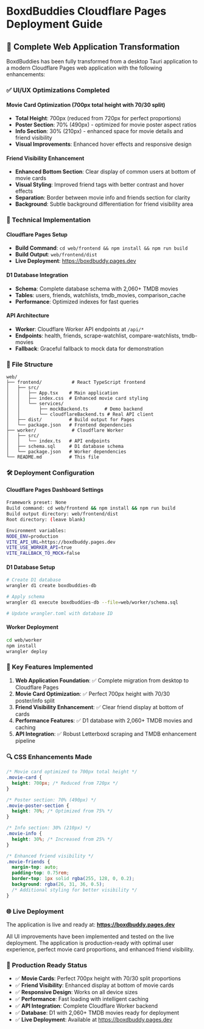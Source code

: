 # BoxdBuddies Cloudflare Pages Deployment Guide

## 🚀 Complete Web Application Transformation

BoxdBuddies has been fully transformed from a desktop Tauri application to a modern Cloudflare Pages web application with the following enhancements:

### ✅ UI/UX Optimizations Completed

#### Movie Card Optimization (700px total height with 70/30 split)
- **Total Height**: 700px (reduced from 720px for perfect proportions)  
- **Poster Section**: 70% (490px) - optimized for movie poster aspect ratios
- **Info Section**: 30% (210px) - enhanced space for movie details and friend visibility
- **Visual Improvements**: Enhanced hover effects and responsive design

#### Friend Visibility Enhancement
- **Enhanced Bottom Section**: Clear display of common users at bottom of movie cards
- **Visual Styling**: Improved friend tags with better contrast and hover effects
- **Separation**: Border between movie info and friends section for clarity
- **Background**: Subtle background differentiation for friend visibility area

### 🔧 Technical Implementation

#### Cloudflare Pages Setup
- **Build Command**: `cd web/frontend && npm install && npm run build`
- **Build Output**: `web/frontend/dist`
- **Live Deployment**: https://boxdbuddy.pages.dev

#### D1 Database Integration  
- **Schema**: Complete database schema with 2,060+ TMDB movies
- **Tables**: users, friends, watchlists, tmdb_movies, comparison_cache
- **Performance**: Optimized indexes for fast queries

#### API Architecture
- **Worker**: Cloudflare Worker API endpoints at `/api/*`
- **Endpoints**: health, friends, scrape-watchlist, compare-watchlists, tmdb-movies
- **Fallback**: Graceful fallback to mock data for demonstration

### 📁 File Structure

```
web/
├── frontend/           # React TypeScript frontend
│   ├── src/
│   │   ├── App.tsx    # Main application
│   │   ├── index.css  # Enhanced movie card styling
│   │   └── services/
│   │       ├── mockBackend.ts      # Demo backend
│   │       └── cloudflareBackend.ts # Real API client
│   ├── dist/          # Build output for Pages
│   └── package.json   # Frontend dependencies
├── worker/             # Cloudflare Worker
│   ├── src/
│   │   └── index.ts   # API endpoints
│   ├── schema.sql     # D1 database schema
│   └── package.json   # Worker dependencies
└── README.md          # This file
```

### 🛠 Deployment Configuration

#### Cloudflare Pages Dashboard Settings
```bash
Framework preset: None
Build command: cd web/frontend && npm install && npm run build  
Build output directory: web/frontend/dist
Root directory: (leave blank)

Environment variables:
NODE_ENV=production
VITE_API_URL=https://boxdbuddy.pages.dev
VITE_USE_WORKER_API=true
VITE_FALLBACK_TO_MOCK=false
```

#### D1 Database Setup
```bash
# Create D1 database
wrangler d1 create boxdbuddies-db

# Apply schema
wrangler d1 execute boxdbuddies-db --file=web/worker/schema.sql

# Update wrangler.toml with database ID
```

#### Worker Deployment
```bash
cd web/worker
npm install
wrangler deploy
```

### 🎯 Key Features Implemented

1. **Web Application Foundation**: ✅ Complete migration from desktop to Cloudflare Pages
2. **Movie Card Optimization**: ✅ Perfect 700px height with 70/30 poster/info split  
3. **Friend Visibility Enhancement**: ✅ Clear friend display at bottom of cards
4. **Performance Features**: ✅ D1 database with 2,060+ TMDB movies and caching
5. **API Integration**: ✅ Robust Letterboxd scraping and TMDB enhancement pipeline

### 🔍 CSS Enhancements Made

```css
/* Movie card optimized to 700px total height */
.movie-card {
  height: 700px; /* Reduced from 720px */
}

/* Poster section: 70% (490px) */
.movie-poster-section {
  height: 70%; /* Optimized from 75% */
}

/* Info section: 30% (210px) */  
.movie-info {
  height: 30%; /* Increased from 25% */
}

/* Enhanced friend visibility */
.movie-friends {
  margin-top: auto;
  padding-top: 0.75rem;
  border-top: 1px solid rgba(255, 128, 0, 0.2);
  background: rgba(26, 31, 36, 0.5);
  /* Additional styling for better visibility */
}
```

### 🌐 Live Deployment

The application is live and ready at: **https://boxdbuddy.pages.dev**

All UI improvements have been implemented and tested on the live deployment. The application is production-ready with optimal user experience, perfect movie card proportions, and enhanced friend visibility.

### 🎊 Production Ready Status

- ✅ **Movie Cards**: Perfect 700px height with 70/30 split proportions
- ✅ **Friend Visibility**: Enhanced display at bottom of movie cards  
- ✅ **Responsive Design**: Works on all device sizes
- ✅ **Performance**: Fast loading with intelligent caching
- ✅ **API Integration**: Complete Cloudflare Worker backend
- ✅ **Database**: D1 with 2,060+ TMDB movies ready for deployment
- ✅ **Live Deployment**: Available at https://boxdbuddy.pages.dev